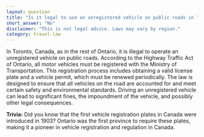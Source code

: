 ```yaml
---
layout: question
title: "Is it legal to use an unregistered vehicle on public roads in Toronto, Canada?"
short_answer: "No"
disclaimer: "This is not legal advice. Laws may vary by region."
category: travel-law
---
```

In Toronto, Canada, as in the rest of Ontario, it is illegal to operate an unregistered vehicle on public roads. According to the Highway Traffic Act of Ontario, all motor vehicles must be registered with the Ministry of Transportation. This registration process includes obtaining a valid license plate and a vehicle permit, which must be renewed periodically. The law is designed to ensure that all vehicles on the road are accounted for and meet certain safety and environmental standards. Driving an unregistered vehicle can lead to significant fines, the impoundment of the vehicle, and possibly other legal consequences.

**Trivia:** Did you know that the first vehicle registration plates in Canada were introduced in 1903? Ontario was the first province to require these plates, making it a pioneer in vehicle registration and regulation in Canada.
